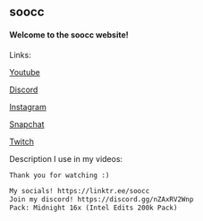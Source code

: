 ## soocc

#### Welcome to the soocc website!

Links:

[Youtube](https://www.youtube.com/channel/UCaO5k5qvFP-w4cZX2u_LNWw)

[Discord](https://discordapp.com/users/616294132973043767)

[Instagram](https://www.instagram.com/sooccly/)

[Snapchat](https://www.snapchat.com/add/sooccly)

[Twitch](https://www.twitch.tv/sooccd)

Description I use in my videos:
```markdown
Thank you for watching :)

My socials! https://linktr.ee/soocc
Join my discord! https://discord.gg/nZAxRV2Wnp
Pack: Midnight 16x (Intel Edits 200k Pack)
```
